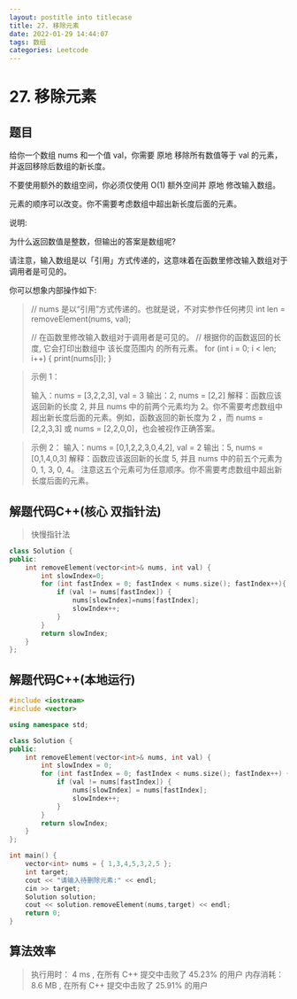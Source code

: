 ```yaml
---
layout: postitle into titlecase
title: 27. 移除元素
date: 2022-01-29 14:44:07
tags: 数组
categories: Leetcode
---
```


# 27. 移除元素
## 题目
给你一个数组 nums 和一个值 val，你需要 原地 移除所有数值等于 val 的元素，并返回移除后数组的新长度。

不要使用额外的数组空间，你必须仅使用 O(1) 额外空间并 原地 修改输入数组。

元素的顺序可以改变。你不需要考虑数组中超出新长度后面的元素。

 

说明:

为什么返回数值是整数，但输出的答案是数组呢?

请注意，输入数组是以「引用」方式传递的，这意味着在函数里修改输入数组对于调用者是可见的。

你可以想象内部操作如下:

> // nums 是以“引用”方式传递的。也就是说，不对实参作任何拷贝
> int len = removeElement(nums, val);
>
> // 在函数里修改输入数组对于调用者是可见的。 // 根据你的函数返回的长度, 它会打印出数组中 该长度范围内 的所有元素。 for
> (int i = 0; i < len; i++) {  print(nums[i]); }

> 示例 1：
>
> 输入：nums = [3,2,2,3], val = 3 
> 输出：2, nums = [2,2] 
> 解释：函数应该返回新的长度 2, 并且
> nums 中的前两个元素均为 2。你不需要考虑数组中超出新长度后面的元素。例如，函数返回的新长度为 2 ，而 nums = [2,2,3,3] 或 nums = [2,2,0,0]，也会被视作正确答案。

>示例 2：
>输入：nums = [0,1,2,2,3,0,4,2], val = 2 
>输出：5, nums = [0,1,4,0,3]
>解释：函数应该返回新的长度 5, 并且 nums 中的前五个元素为 0, 1, 3, 0, 4。
>注意这五个元素可为任意顺序。你不需要考虑数组中超出新长度后面的元素。

## 解题代码C++(核心  双指针法)

> 快慢指针法

```cpp
class Solution {
public:
    int removeElement(vector<int>& nums, int val) {
        int slowIndex=0;
        for (int fastIndex = 0; fastIndex < nums.size(); fastIndex++){
            if (val != nums[fastIndex]) {
                nums[slowIndex]=nums[fastIndex];
                slowIndex++;
            }
        }
        return slowIndex;
    }
};
```

## 解题代码C++(本地运行)

```cpp
#include <iostream>
#include <vector>

using namespace std;

class Solution {
public:
	int removeElement(vector<int>& nums, int val) {
		int slowIndex = 0;
		for (int fastIndex = 0; fastIndex < nums.size(); fastIndex++) {
			if (val != nums[fastIndex]) {
				nums[slowIndex] = nums[fastIndex];
				slowIndex++;
			}
		}
		return slowIndex;
	}
};

int main() {
	vector<int> nums = { 1,3,4,5,3,2,5 };
	int target;
	cout << "请输入待删除元素:" << endl;
	cin >> target;
	Solution solution;
	cout << solution.removeElement(nums,target) << endl;
	return 0;
}
```

## 算法效率

> 执行用时： 4 ms , 在所有 C++ 提交中击败了 45.23% 的用户 
> 内存消耗：8.6 MB , 在所有 C++ 提交中击败了 25.91% 的用户
